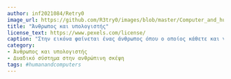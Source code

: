 ```yaml
---
author: inf2021084/Retry0
image_url: https://github.com/R3try0/images/blob/master/Computer_and_human.jpg
title: "Άνθρωπος και υπολογιστής"
license_text: https://www.pexels.com/license/
caption: "Στην εικόνα φαίνεται ένας άνθρωπος όπου ο οποίος κάθετε και γράφει κάτι στον υπολογιστή του εννοώ όλο το περιεχόμενο της εικόνας είναι γεμάτο με δυαδικούς αριθμούς που θα μπορούσε να αρμηνέψει κανείς ότι από το ένα και μηδέν του δυαδικού συστήματος "φτάσαμε" στης σημερινές τεχνολογίες . "
category:
- Άνθρωπος και υπολογιστής
- Δυαδικό σύστημα στην ανθρώπινη σκέψη
tags: #humanandcomputers
---
```

